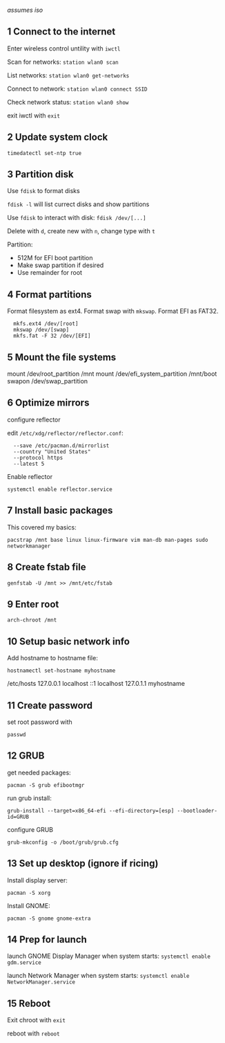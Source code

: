 *assumes iso*

1 Connect to the internet
----------------------------

Enter wireless control untility with `iwctl`

Scan for networks:
  `station wlan0 scan`

List networks:
  `station wlan0 get-networks`

Connect to network:
  `station wlan0 connect SSID`

Check network status:
  `station wlan0 show`

exit iwctl with `exit`


2 Update system clock
----------------------------

  `timedatectl set-ntp true`


3 Partition disk
----------------------------
Use `fdisk` to format disks

`fdisk -l` will list currect disks and show partitions

Use `fdisk` to interact with disk:
  `fdisk /dev/[...]`

Delete with `d`, create new with `n`, change type with `t`

Partition:
- 512M for EFI boot partition
- Make swap partition if desired
- Use remainder for root


4 Format partitions
----------------------------

Format filesystem as ext4.
Format swap with `mkswap`.
Format EFI as FAT32.

```
  mkfs.ext4 /dev/[root]
  mkswap /dev/[swap]
  mkfs.fat -F 32 /dev/[EFI]
```


5 Mount the file systems
----------------------------

  mount /dev/root_partition /mnt
  mount /dev/efi_system_partition /mnt/boot
  swapon /dev/swap_partition


6 Optimize mirrors
----------------------------

  configure reflector
  
edit `/etc/xdg/reflector/reflector.conf`:

```
  --save /etc/pacman.d/mirrorlist
  --country "United States"
  --protocol https
  --latest 5
```

  Enable reflector

  `systemctl enable reflector.service`


7 Install basic packages
----------------------------
This covered my basics:

  `pacstrap /mnt base linux linux-firmware vim man-db man-pages sudo networkmanager`


8 Create fstab file
----------------------------

  `genfstab -U /mnt >> /mnt/etc/fstab`


9 Enter root
----------------------------

  `arch-chroot /mnt`



10 Setup basic network info
----------------------------

Add hostname to hostname file:

  `hostnamectl set-hostname myhostname`

/etc/hosts
127.0.0.1        localhost
::1              localhost
127.0.1.1        myhostname



11 Create password
----------------------------
set root password with

  `passwd`



12 GRUB
----------------------------
get needed packages:

  `pacman -S grub efibootmgr`

run grub install:

  `grub-install --target=x86_64-efi --efi-directory=[esp] --bootloader-id=GRUB`

configure GRUB

  `grub-mkconfig -o /boot/grub/grub.cfg`



13 Set up desktop (ignore if ricing)
----------------------------
Install display server:

  `pacman -S xorg`

Install GNOME:

  `pacman -S gnome gnome-extra`


14 Prep for launch
----------------------------
launch GNOME Display Manager when system starts:
  `systemctl enable gdm.service`

launch Network Manager when system starts:
  `systemctl enable NetworkManager.service`


15 Reboot
----------------------------
Exit chroot with `exit`

reboot with `reboot`
